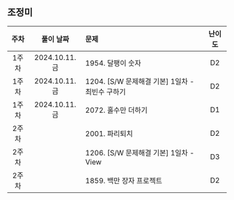 ## 조정미

| 주차 | 풀이 날짜 | 문제 | 난이도 |
|:---:|:---:|:---|:---:|
| 1주차 | 2024.10.11.금 | 1954. 달팽이 숫자 | D2 |
| 1주차 | 2024.10.11.금 | 1204. [S/W 문제해결 기본] 1일차 - 최빈수 구하기 | D2 |
| 1주차 | 2024.10.11.금 | 2072. 홀수만 더하기 | D1 |
| 2주차 |  | 2001. 파리퇴치 | D2 |
| 2주차 |  | 1206. [S/W 문제해결 기본] 1일차 - View | D3 |
| 2주차 |  | 1859. 백만 장자 프로젝트 | D2 |